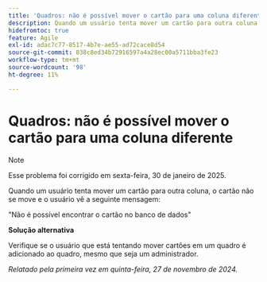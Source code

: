```yaml
---
title: 'Quadros: não é possível mover o cartão para uma coluna diferente'
description: Quando um usuário tenta mover um cartão para outra coluna, o cartão não se move e o usuário vê uma mensagem.
hidefromtoc: true
feature: Agile
exl-id: adac7c77-8517-4b7e-ae55-ad72cace8d54
source-git-commit: 838c8ed34b72916597a4a28ec00a5711bba3fe23
workflow-type: tm+mt
source-wordcount: '98'
ht-degree: 11%

---
```


# Quadros: não é possível mover o cartão para uma coluna diferente

>[!NOTE]
>
>Esse problema foi corrigido em sexta-feira, 30 de janeiro de 2025.

Quando um usuário tenta mover um cartão para outra coluna, o cartão não se move e o usuário vê a seguinte mensagem:

&quot;Não é possível encontrar o cartão no banco de dados&quot;

**Solução alternativa**

Verifique se o usuário que está tentando mover cartões em um quadro é adicionado ao quadro, mesmo que seja um administrador.

_Relatado pela primeira vez em quinta-feira, 27 de novembro de 2024._
